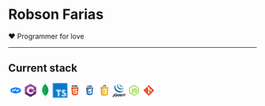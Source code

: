 # Robson Farias

❤️ Programmer for love

---

## Current stack

<div style="display:flex; justify-content:flex-start; align-items:center;">
<img height="30" src="https://raw.githubusercontent.com/robsonad18/robsonad18/master/assets/images/icons/php.png" title="PHP">
<img height="30" src="https://raw.githubusercontent.com/robsonad18/robsonad18/master/assets/images/icons/csharp.png" title="C#">
<img height="30" src="https://raw.githubusercontent.com/robsonad18/robsonad18/master/assets/images/icons/mongo.png" title="Mongo DB">
<img height="30" src="https://raw.githubusercontent.com/robsonad18/robsonad18/master/assets/images/icons/typescript.png" title="Typescript">

  <img height="30" src="https://raw.githubusercontent.com/robsonad18/robsonad18/master/assets/images/icons/html.png" title="HTML">
  <img height="30" src="https://raw.githubusercontent.com/robsonad18/robsonad18/master/assets/images/icons/css.png" title="CSS">
  <img height="30" src="https://raw.githubusercontent.com/robsonad18/robsonad18/master/assets/images/icons/js.png" title="JavaScript">
  <img height="30" src="https://raw.githubusercontent.com/robsonad18/robsonad18/master/assets/images/icons/jquery.png" title="Jquery">
   <img height="30" src="https://raw.githubusercontent.com/robsonad18/robsonad18/master/assets/images/icons/node.png" title="Node js">
  <img height="30" src="https://raw.githubusercontent.com/robsonad18/robsonad18/master/assets/images/icons/git.png" title="Git">
</div>

